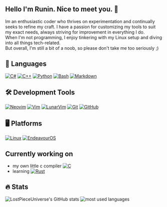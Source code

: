 
## Hello I'm Runin. Nice to meet you. :frog:

Im an enthusiastic coder who thrives on experimentation and continually seeks to refine my craft. I have a passion for customizing my tools to suit my exact needs, always striving for improvement in everything I do.<br>
When I'm not programming, I enjoy tinkering with my Linux setup and diving into all things tech-related.<br>
But overall, I'm still a bit of a noob, so please don't take me too seriously ;)<br>



## 💼 Languages

[![C#](https://img.shields.io/badge/C%23-239120?style=for-the-badge&logo=c-sharp&logoColor=white)](https://docs.microsoft.com/en-us/dotnet/csharp/)
[![C++](https://img.shields.io/badge/C%2B%2B-00599C?style=for-the-badge&logo=c%2B%2B&logoColor=white)](https://isocpp.org/)
[![Python](https://img.shields.io/badge/Python-3776AB?style=for-the-badge&logo=python&logoColor=white)](https://www.python.org/)
[![Bash](https://img.shields.io/badge/Bash-4EAA25?style=for-the-badge&logo=gnu-bash&logoColor=white)](https://www.gnu.org/software/bash/)
[![Markdown](https://img.shields.io/badge/Markdown-000000?style=for-the-badge&logo=markdown&logoColor=white)](https://www.markdownguide.org/)



## 🛠️ Development Tools

[![Neovim](https://img.shields.io/badge/Neovim-57A143?style=for-the-badge&logo=neovim&logoColor=white)](https://neovim.io/)
[![Vim](https://img.shields.io/badge/Vim-019733?style=for-the-badge&logo=vim&logoColor=white)](https://www.vim.org/)
[![LunarVim](https://img.shields.io/badge/LunarVim-5653D4?style=for-the-badge&logo=vim&logoColor=white)](https://github.com/LunarVim/LunarVim)
[![Git](https://img.shields.io/badge/Git-F05032?style=for-the-badge&logo=git&logoColor=white)](https://git-scm.com/)
[![GitHub](https://img.shields.io/badge/GitHub-181717?style=for-the-badge&logo=github&logoColor=white)](https://github.com/)



## 🖥️ Platforms

[![Linux](https://img.shields.io/badge/Linux-FCC624?style=for-the-badge&logo=linux&logoColor=black)](https://www.linux.org/)
[![EndeavourOS](https://img.shields.io/badge/EndeavourOS-2196F3?style=for-the-badge&logo=linux&logoColor=white)](https://endeavouros.com/)


## Currently working on
- my own little c compiler  [![C](https://img.shields.io/badge/C-00599C?style=for-the-badge&logo=c&logoColor=white)](https://en.wikipedia.org/wiki/C_(programming_language))
- learning [![Rust](https://img.shields.io/badge/Rust-000000?style=for-the-badge&logo=rust&logoColor=white)](https://www.rust-lang.org/)
## 🔥 Stats

![LostPieceUniverse's GitHub stats](https://github-readme-stats.vercel.app/api?username=LostPieceUniverse&show_icons=true)
![most used languages](https://github-readme-stats.vercel.app/api/top-langs/?username=LostPieceUniverse&layout=compact) 
